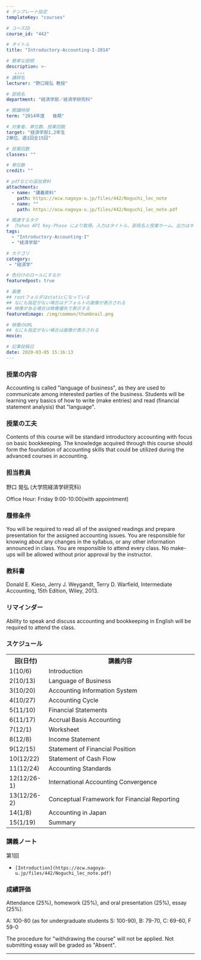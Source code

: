 ```yaml
---
# テンプレート指定
templateKey: "courses"

# コースID
course_id: "442"

# タイトル
title: "Introductory-Accounting-I-2014"

# 簡単な説明
description: >-
   ....
# 講師名
lecturer: "野口晃弘 教授"

# 部局名
department: "経済学部／経済学研究科"

# 開講時限
term: "2014年度	後期"

# 対象者、単位数、授業回数
target: "経済学部1,2年生
2単位、週1回全15回"

# 授業回数
classes: ""

# 単位数
credit: ""

# pdfなどの追加資料
attachments:
  - name: "講義資料" 
    path: https://ocw.nagoya-u.jp/files/442/Noguchi_lec_note
  - name: "" 
    path: https://ocw.nagoya-u.jp/files/442/Noguchi_lec_note.pdf

# 関連するタグ
# （Yahoo API Key-Phase により取得。入力はタイトル、部局名と授業ホーム、出力はキーフレーズ（tags））
tags:
  - "Introductory-Accounting-I"
  - "経済学部"

# カテゴリ
category:
 - "経済学"

# 色付けのロールにするか
featuredpost: true

# 画像
## rootフォルダはstaticになっている
## なにも指定がない場合はデフォルトの画像が表示される
## 映像がある場合は映像優先で表示する
featuredimage: /img/common/thumbnail.png

# 映像のURL
## なにも指定がない場合は画像が表示される
movie: 

# 記事投稿日
date: 2020-03-05 15:16:13
---
```


### 授業の内容

Accounting is called "language of business", as they are used to communicate among interested parties of the business. Students will be learning very basics of how to write (make entries) and read (financial statement analysis) that "language".


### 授業の工夫

Contents of this course will be standard introductory accounting with focus on basic bookkeeping. The knowledge acquired through this course should form the foundation of accounting skills that could be utilized during the advanced courses in accounting.





### 担当教員

野口 晃弘 (大学院経済学研究科)

Office Hour: Friday 9:00-10:00(with appointment)

### 履修条件

You will be required to read all of the assigned readings and prepare presentation for the assigned accounting issues. You are responsible for knowing about any changes in the syllabus, or any other information announced in class. You are responsible to attend every class. No make-ups will be allowed without prior approval by the instructor.

### 教科書

Donald E. Kieso, Jerry J. Weygandt, Terry D. Warfield, Intermediate Accounting, 15th Edition, Wiley, 2013.

### リマインダー

Ability to speak and discuss accounting and bookkeeping in English will be required to attend the class.


<h3>スケジュール</h3>
<table class="basic" width="525">
<tr>
<th width="90" class="center">回(日付)</th>
<th width="435" class="center">講義内容</th>
</tr>

<tr>
<td width="90" class="center">1(10/6)</td>
<td width="435">Introduction</td>
</tr>

<tr>
<td width="90" class="center">2(10/13)</td>
<td width="435">Language of Business</td>
</tr>

<tr>
<td width="90" class="center">3(10/20)</td>
<td width="435">Accounting Information System</td>
</tr>

<tr>
<td width="90" class="center">4(10/27)</td>
<td width="435">Accounting Cycle</td>
</tr>

<tr>
<td width="90" class="center">5(11/10)</td>
<td width="435">Financial Statements</td>
</tr>

<tr>
<td width="90" class="center">6(11/17)</td>
<td width="435">Accrual Basis Accounting</td>
</tr>

<tr>
<td width="90" class="center">7(12/1)</td>
<td width="435">Worksheet</td>
</tr>

<tr>
<td width="90" class="center">8(12/8)</td>
<td width="435">Income Statement</td>
</tr>

<tr>
<td width="90" class="center">9(12/15)</td>
<td width="435">Statement of Financial Position</td>
</tr>

<tr>
<td width="90" class="center">10(12/22)</td>
<td width="435">Statement of Cash Flow</td>
</tr>

<tr>
<td width="90" class="center">11(12/24)</td>
<td width="435">Accounting Standards</td>
</tr>

<tr>
<td width="90" class="center">12(12/26-1)</td>
<td width="435">International Accounting Convergence</td>
</tr>

<tr>
<td width="90" class="center">13(12/26-2)</td>
<td width="435">Conceptual Framework for Financial Reporting</td>
</tr>

<tr>
<td width="90" class="center">14(1/8)</td>
<td width="435">Accounting in Japan</td>
</tr>

<tr>
<td width="90" class="center">15(1/19)</td>
<td width="435">Summary</td>
</tr>

</table>


### 講義ノート



第1回


-     [Introduction](https://ocw.nagoya-u.jp/files/442/Noguchi_lec_note.pdf) 






### 成績評価

Attendance (25%), homework (25%), and oral presentation (25%), essay (25%).

A: 100-80 (as for undergraduate students S: 100-90), B: 79-70, C: 69-60, F 59-0

The procedure for "withdrawing the course" will not be applied. Not submitting essay will be graded as "Absent".



-----